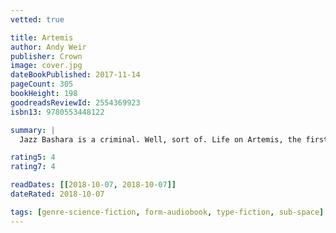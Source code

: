```yaml
---
vetted: true

title: Artemis
author: Andy Weir
publisher: Crown
image: cover.jpg
dateBookPublished: 2017-11-14
pageCount: 305
bookHeight: 198
goodreadsReviewId: 2554369923
isbn13: 9780553448122

summary: |
  Jazz Bashara is a criminal. Well, sort of. Life on Artemis, the first and only city on the moon, is tough if you're not a rich tourist or an eccentric billionaire. So smuggling in the occasional harmless bit of contraband barely counts, right? Not when you've got debts to pay and your job as a porter barely covers the rent. Everything changes when Jazz sees the chance to commit the perfect crime, with a reward too lucrative to turn down. But pulling off the impossible is just the start of her problems, as she learns that she's stepped square into a conspiracy for control of Artemis itself—and that now, her only chance at survival lies in a gambit even riskier than the first.

rating5: 4
rating7: 4

readDates: [[2018-10-07, 2018-10-07]]
dateRated: 2018-10-07

tags: [genre-science-fiction, form-audiobook, type-fiction, sub-space]
---
```

